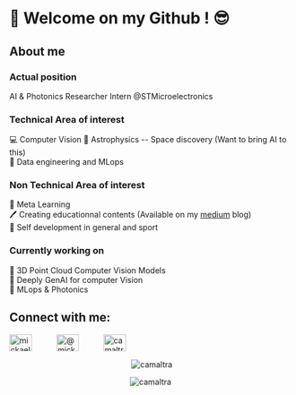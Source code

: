 # 👋 Welcome on my Github ! 😎
## About me
### Actual position
AI & Photonics Researcher Intern @STMicroelectronics 
### Technical Area of interest
💻 Computer Vision
🔭 Astrophysics -- Space discovery (Want to bring AI to this)  
🤖 Data engineering and MLops
### Non Technical Area of interest
📖 Meta Learning  
🖊️ Creating educationnal contents (Available on my [medium](https://medium.com/@mickael.boillaud) blog)  
💪 Self development in general and sport

### Currently working on
🚀 3D Point Cloud Computer Vision Models     
🧠 Deeply GenAI for computer Vision     
🤖 MLops & Photonics     


<h2>Connect with me:</h2>
<p>
<a style="padding-right: 40px" href="https://linkedin.com/in/mickael boillaud" target="blank"><img align="center" src="https://raw.githubusercontent.com/rahuldkjain/github-profile-readme-generator/master/src/images/icons/Social/linked-in-alt.svg" alt="mickael boillaud" height="30" width="40" /></a>
<a style="padding-right: 40px" href="https://medium.com/@mickael.boillaud" target="blank"><img align="center" src="https://raw.githubusercontent.com/rahuldkjain/github-profile-readme-generator/master/src/images/icons/Social/medium.svg" alt="@mickael.boillaud" height="30" width="40" /></a>
<a href="https://www.leetcode.com/camaltra" target="blank"><img align="center" src="https://raw.githubusercontent.com/rahuldkjain/github-profile-readme-generator/master/src/images/icons/Social/leet-code.svg" alt="camaltra" height="30" width="40" /></a>
</p>


<p align="center">&nbsp;<img align="center" src="https://github-readme-stats.vercel.app/api?username=camaltra&show_icons=true&locale=en&theme=tokyonight" alt="camaltra" /></p>

<p align="center"><img align="center" src="https://github-readme-stats.vercel.app/api/top-langs?username=camaltra&show_icons=true&locale=en&layout=compact&theme=tokyonight" alt="camaltra" /></p>


